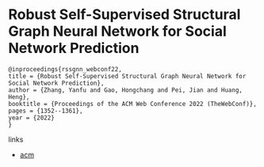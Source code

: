 # Robust Self-Supervised Structural Graph Neural Network for Social Network Prediction

```
@inproceedings{rssgnn_webconf22,
title = {Robust Self-Supervised Structural Graph Neural Network for Social Network Prediction},
author = {Zhang, Yanfu and Gao, Hongchang and Pei, Jian and Huang, Heng},
booktitle = {Proceedings of the ACM Web Conference 2022 (TheWebConf)},
pages = {1352--1361},
year = {2022}
}
```

links
- [acm](https://dl.acm.org/doi/10.1145/3485447.3512182)
